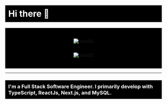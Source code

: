 <h1 style="background-color: black; color: white; padding: 10px;">Hi there 👋</h1>

<div style="display: flex; flex-direction: column; align-items: center; background-color: black; padding: 20px;">
  
  <p style="background-color: black;">
    <img align="center" src="https://github-readme-stats.vercel.app/api/top-langs?username=rtom03&show_icons=true&locale=en&layout=compact" alt="rtom03" />
  </p>
  
  <p style="background-color: black;">
    <img align="center" src="https://github-readme-stats.vercel.app/api?username=rtom03&show_icons=true&locale=en" alt="rtom03" />
  </p>

</div>

<hr/>

<h3 style="background-color: black; color: white; padding: 10px;">I'm a Full Stack Software Engineer. I primarily develop with TypeScript, ReactJs, Next.js, and MySQL.</h3>
